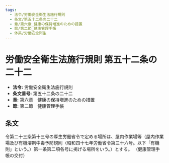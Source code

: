 ```yaml
---
tags:
  - 法令/労働安全衛生法施行規則
  - 条文/第五十二条の二十二
  - 章/第六章_健康の保持増進のための措置
  - 節/第二節_健康管理手帳
  - 体系/労働安全衛生
---
```

# 労働安全衛生法施行規則 第五十二条の二十二

- **法令:** 労働安全衛生法施行規則
- **条文番号:** 第五十二条の二十二
- **章:** 第六章　健康の保持増進のための措置
- **節:** 第二節　健康管理手帳

## 条文
令第二十三条第十三号の厚生労働省令で定める場所は、屋内作業場等（屋内作業場及び有機溶剤中毒予防規則（昭和四十七年労働省令第三十六号。以下「有機則」という。）第一条第二項各号に掲げる場所をいう。）とする。
（健康管理手帳の交付）

